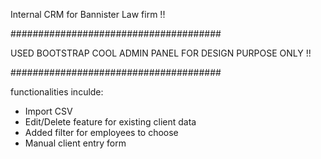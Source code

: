 Internal CRM for Bannister Law firm !!

######################################

USED BOOTSTRAP COOL ADMIN PANEL FOR DESIGN PURPOSE ONLY !!

######################################

functionalities inculde:

- Import CSV
- Edit/Delete feature for existing client data
- Added filter for employees to choose
- Manual client entry form
